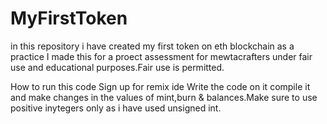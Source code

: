 # MyFirstToken
in this repository i have created my first token on eth blockchain as a practice
I made this for a proect assessment for mewtacrafters under fair use and educational purposes.Fair use is permitted.

How to run  this code
Sign up for remix ide
Write the code on it
compile it and make changes in the values of mint,burn & balances.Make sure to use positive inytegers only as i have used unsigned int.
